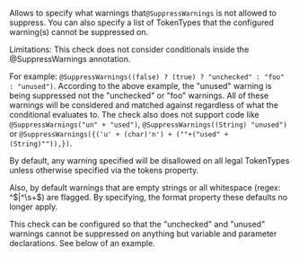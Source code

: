 Allows to specify what warnings that`@SuppressWarnings` is not allowed
to suppress. You can also specify a list of TokenTypes that the
configured warning(s) cannot be suppressed on.

Limitations: This check does not consider conditionals inside the
\@SuppressWarnings annotation.

For example:
`@SuppressWarnings((false) ? (true) ? "unchecked" : "foo" : "unused")`.
According to the above example, the \"unused\" warning is being
suppressed not the \"unchecked\" or \"foo\" warnings. All of these
warnings will be considered and matched against regardless of what the
conditional evaluates to. The check also does not support code like
`@SuppressWarnings("un" + "used")`,
`@SuppressWarnings((String) "unused")` or
`@SuppressWarnings({('u' + (char)'n') + (""+("used" + (String)"")),})`.

By default, any warning specified will be disallowed on all legal
TokenTypes unless otherwise specified via the tokens property.

Also, by default warnings that are empty strings or all whitespace
(regex: \^\$\|\^\\s+\$) are flagged. By specifying, the format property
these defaults no longer apply.

This check can be configured so that the \"unchecked\" and \"unused\"
warnings cannot be suppressed on anything but variable and parameter
declarations. See below of an example.